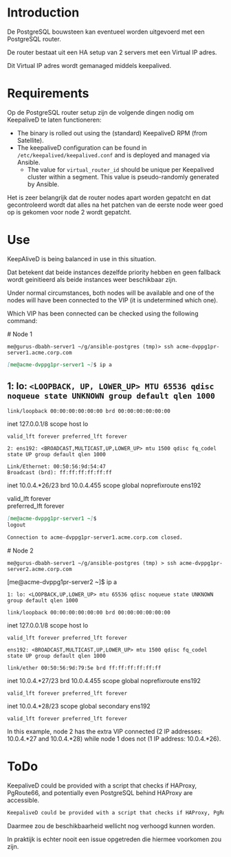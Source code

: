 # Introduction

De PostgreSQL bouwsteen kan eventueel worden uitgevoerd met een PostgreSQL router.

De router bestaat uit een HA setup van 2 servers met een Virtual IP adres.

Dit Virtual IP adres wordt gemanaged middels keepalived.

# Requirements

Op de PostgreSQL router setup zijn de volgende dingen nodig om KeepaliveD te laten functioneren:

- The binary is rolled out using the (standard) KeepaliveD RPM (from Satellite).
- The keepaliveD configuration can be found in `/etc/keepalived/keepalived.conf` and is deployed and managed via Ansible.
  - The value for `virtual_router_id` should be unique per Keepalived cluster within a segment. This value is pseudo-randomly generated by Ansible.

Het is zeer belangrijk dat de router nodes apart worden gepatcht en dat gecontroleerd wordt dat alles na het patchen van de eerste node weer goed op is gekomen voor node 2 wordt gepatcht.

# Use

KeepAliveD is being balanced in use in this situation.

Dat betekent dat beide instances dezelfde priority hebben en geen fallback wordt geinitieerd als beide instances weer beschikbaar zijn.

Under normal circumstances, both nodes will be available and one of the nodes will have been connected to the VIP (it is undetermined which one).

Which VIP has been connected can be checked using the following command:

\# Node 1

```
me@gurus-dbabh-server1 ~/g/ansible-postgres (tmp)> ssh acme-dvppg1pr-server1.acme.corp.com
```

```markdown
[me@acme-dvppg1pr-server1 ~]$ ip a
```

1: lo: `<LOOPBACK, UP, LOWER_UP> MTU 65536 qdisc noqueue state UNKNOWN group default qlen 1000`
-

```
link/loopback 00:00:00:00:00:00 brd 00:00:00:00:00:00
```

inet 127.0.0.1/8 scope host lo

```markdown
valid_lft forever preferred_lft forever
```

```
2: ens192: <BROADCAST,MULTICAST,UP,LOWER_UP> mtu 1500 qdisc fq_codel state UP group default qlen 1000
```

```
Link/Ethernet: 00:50:56:9d:54:47  
Broadcast (brd): ff:ff:ff:ff:ff:ff
```

inet 10.0.4.*26/23 brd 10.0.4.455 scope global noprefixroute ens192

valid_lft forever  
preferred_lft forever

```markdown
[me@acme-dvppg1pr-server1 ~]$
logout
```

```markdown
Connection to acme-dvppg1pr-server1.acme.corp.com closed.
```

\# Node 2

```
me@gurus-dbabh-server1 ~/g/ansible-postgres (tmp) > ssh acme-dvppg1pr-server2.acme.corp.com
```

\[me@acme-dvppg1pr-server2 ~\]$ ip a

```
1: lo: <LOOPBACK,UP,LOWER_UP> mtu 65536 qdisc noqueue state UNKNOWN group default qlen 1000
```

```
link/loopback 00:00:00:00:00:00 brd 00:00:00:00:00:00
```

inet 127.0.0.1/8 scope host lo

```
valid_lft forever preferred_lft forever
```

```
ens192: <BROADCAST,MULTICAST,UP,LOWER_UP> mtu 1500 qdisc fq_codel state UP group default qlen 1000
```

```
link/ether 00:50:56:9d:79:5e brd ff:ff:ff:ff:ff:ff
```

inet 10.0.4.*27/23 brd 10.0.4.455 scope global noprefixroute ens192

```
valid_lft forever preferred_lft forever
```

inet 10.0.4.*28/23 scope global secondary ens192

```
valid_lft forever preferred_lft forever
```

In this example, node 2 has the extra VIP connected (2 IP addresses: 10.0.4.*27 and 10.0.4.*28) while node 1 does not (1 IP address: 10.0.4.*26).

# ToDo

KeepaliveD could be provided with a script that checks if HAProxy, PgRoute66, and potentially even PostgreSQL behind HAProxy are accessible.

```markdown
KeepaliveD could be provided with a script that checks if HAProxy, PgRoute66, and potentially even PostgreSQL behind HAProxy are accessible.
```

Daarmee zou de beschikbaarheid wellicht nog verhoogd kunnen worden.

In praktijk is echter nooit een issue opgetreden die hiermee voorkomen zou zijn.

